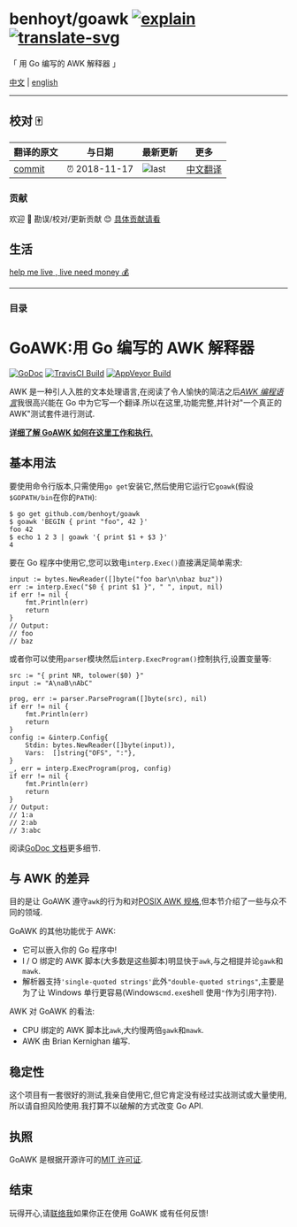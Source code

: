 # benhoyt/goawk [![explain]][source] [![translate-svg]][translate-list]

<!-- [![size-img]][size] -->

[explain]: http://llever.com/explain.svg
[source]: https://github.com/chinanf-boy/Source-Explain
[translate-svg]: http://llever.com/translate.svg
[translate-list]: https://github.com/chinanf-boy/chinese-translate-list
[size-img]: https://packagephobia.now.sh/badge?p=Name
[size]: https://packagephobia.now.sh/result?p=Name

「 用 Go 编写的 AWK 解释器 」

[中文](./readme.md) | [english](https://github.com/benhoyt/goawk)

---

## 校对 🀄️

<!-- doc-templite START generated -->
<!-- repo = 'benhoyt/goawk' -->
<!-- commit = 'a75cecd04d8aa8829c04b97bf370c8afaf53a68e' -->
<!-- time = '2018-11-17' -->

| 翻译的原文 | 与日期        | 最新更新 | 更多                       |
| ---------- | ------------- | -------- | -------------------------- |
| [commit]   | ⏰ 2018-11-17 | ![last]  | [中文翻译][translate-list] |

[last]: https://img.shields.io/github/last-commit/benhoyt/goawk.svg
[commit]: https://github.com/benhoyt/goawk/tree/a75cecd04d8aa8829c04b97bf370c8afaf53a68e

<!-- doc-templite END generated -->

### 贡献

欢迎 👏 勘误/校对/更新贡献 😊 [具体贡献请看](https://github.com/chinanf-boy/chinese-translate-list#贡献)

## 生活

[help me live , live need money 💰](https://github.com/chinanf-boy/live-need-money)

---

### 目录

<!-- START doctoc -->
<!-- END doctoc -->

# GoAWK:用 Go 编写的 AWK 解释器

[![GoDoc](https://godoc.org/github.com/benhoyt/goawk?status.png)](https://godoc.org/github.com/benhoyt/goawk)
[![TravisCI Build](https://travis-ci.org/benhoyt/goawk.svg)](https://travis-ci.org/benhoyt/goawk)
[![AppVeyor Build](https://ci.appveyor.com/api/projects/status/github/benhoyt/goawk?branch=master&svg=true)](https://ci.appveyor.com/project/benhoyt/goawk)

AWK 是一种引人入胜的文本处理语言,在阅读了令人愉快的简洁之后[_AWK 编程语言_](https://ia802309.us.archive.org/25/items/pdfy-MgN0H1joIoDVoIC7/The_AWK_Programming_Language.pdf)我很高兴能在 Go 中为它写一个翻译.所以在这里,功能完整,并针对"一个真正的 AWK"测试套件进行测试.

[**详细了解 GoAWK 如何在这里工作和执行.**](https://benhoyt.com/writings/goawk/)

## 基本用法

要使用命令行版本,只需使用`go get`安装它,然后使用它运行它`goawk`(假设`$GOPATH/bin`在你的`PATH`):

```
$ go get github.com/benhoyt/goawk
$ goawk 'BEGIN { print "foo", 42 }'
foo 42
$ echo 1 2 3 | goawk '{ print $1 + $3 }'
4
```

要在 Go 程序中使用它,您可以致电`interp.Exec()`直接满足简单需求:

```
input := bytes.NewReader([]byte("foo bar\n\nbaz buz"))
err := interp.Exec("$0 { print $1 }", " ", input, nil)
if err != nil {
    fmt.Println(err)
    return
}
// Output:
// foo
// baz
```

或者你可以使用`parser`模块然后`interp.ExecProgram()`控制执行,设置变量等:

```
src := "{ print NR, tolower($0) }"
input := "A\naB\nAbC"

prog, err := parser.ParseProgram([]byte(src), nil)
if err != nil {
    fmt.Println(err)
    return
}
config := &interp.Config{
    Stdin: bytes.NewReader([]byte(input)),
    Vars:  []string{"OFS", ":"},
}
_, err = interp.ExecProgram(prog, config)
if err != nil {
    fmt.Println(err)
    return
}
// Output:
// 1:a
// 2:ab
// 3:abc
```

阅读[GoDoc 文档](https://godoc.org/github.com/benhoyt/goawk)更多细节.

## 与 AWK 的差异

目的是让 GoAWK 遵守`awk`的行为和对[POSIX AWK 规格](http://pubs.opengroup.org/onlinepubs/9699919799/utilities/awk.html),但本节介绍了一些与众不同的领域.

GoAWK 的其他功能优于 AWK:

- 它可以嵌入你的 Go 程序中!
- I / O 绑定的 AWK 脚本(大多数是这些脚本)明显快于`awk`,与之相提并论`gawk`和`mawk`.
- 解析器支持`'single-quoted strings'`此外`"double-quoted strings"`,主要是为了让 Windows 单行更容易(Windows`cmd.exe`shell 使用`"`作为引用字符).

AWK 对 GoAWK 的看法:

- CPU 绑定的 AWK 脚本比`awk`,大约慢两倍`gawk`和`mawk`.
- AWK 由 Brian Kernighan 编写.

## 稳定性

这个项目有一套很好的测试,我亲自使用它,但它肯定没有经过实战测试或大量使用,所以请自担风险使用.我打算不以破解的方式改变 Go API.

## 执照

GoAWK 是根据开源许可的[MIT 许可证](https://github.com/benhoyt/goawk/blob/master/LICENSE.txt).

## 结束

玩得开心,请[联络我](https://benhoyt.com/)如果你正在使用 GoAWK 或有任何反馈!
